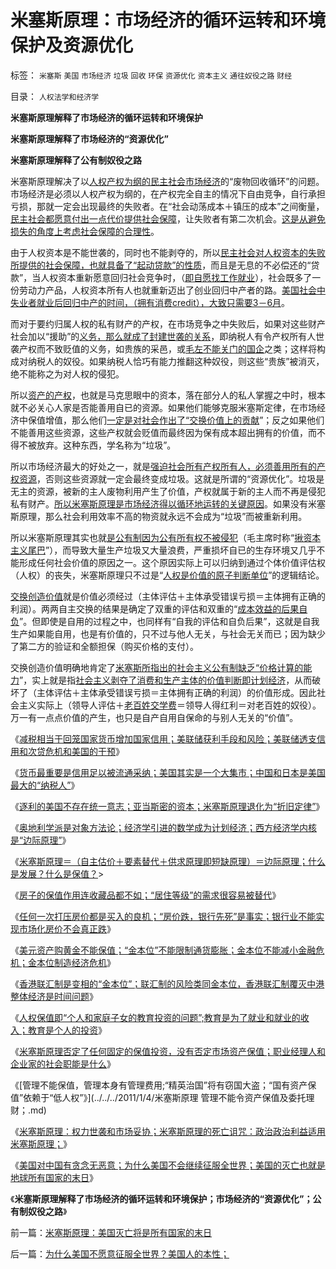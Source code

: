 # 米塞斯原理：市场经济的循环运转和环境保护及资源优化

标签： `米塞斯` `美国` `市场经济` `垃圾` `回收` `环保` `资源优化` `资本主义` `通往奴役之路` `财经` 

目录： `人权法学和经济学`

**米塞斯原理解释了市场经济的循环运转和环境保护**

**米塞斯原理解释了市场经济的“资源优化”**

**米塞斯原理解释了公有制奴役之路**

米塞斯原理解决了以[人权产权为纲的民主社会市场经济](../../../2009/9/16/人权产权宪法Vs财产权《物权法》.md)的“废物回收循环”的问题。市场经济是必须以人权产权为纲的，在产权完全自主的情况下自由竞争，自行承担亏损，那就一定会出现最终的失败者。在“社会动荡成本＋镇压的成本”之间衡量，[民主社会都愿意付出一点代价提供社会保障](../../../2009/2/22/社会保障必须以自然人为基础对象发放.md)，让失败者有第二次机会。[这是从避免损失的角度上考虑社会保障的合理性](../../../2010/1/21/国家是危机管理的工具.md)。

由于人权资本是不能世袭的，同时也不能剥夺的，所以[民主社会对人权资本的失败所提供的社会保障，也就具备了“起动贷款”的性质](../../../2009/2/7/人权经济学：弱者？只有强者才值得同情!.md)，而且是无息的不必偿还的“贷款”，当人权资本重新愿意回归社会竞争时，（[即自愿找工作就业](../../../2009/11/28/从工作福利消除贫富差距看公有制的低效率.md)），社会既多了一份劳动力产品，人权资本所有人也就重新迈出了创业回归中产者的路。[美国社会中失业者就业后回归中产的时间，（拥有消费credit），大致只需要3－6月](../../../2009/11/24/为什么市场经济能消除贫富差距.md)。

而对于要约归属人权的私有财产的产权，在市场竞争之中失败后，如果对这些财产社会加以“援助”的[义务，那么就成了封建世袭的关系](../../../2010/6/7/汉朝无为而治的物流基础和商鞅变法的唯心政法思想.md)，即纳税人有令产权所有人世袭产权而不致贬值的义务，如贵族的采邑，或[毛左不能关门的国企](../../../2010/9/4/政治斗争的残酷与帝国集权成正比.md)之类；这样将构成对纳税人的奴役。如果纳税人恰巧有能力推翻这种奴役，则这些“贵族”被消灭，绝不能称之为对人权的侵犯。

所以[资产的产权](../../../2010/7/31/诚信是个人资产而非先天的道德义务；.md)，也就是马克思眼中的资本，落在部分人的私人掌握之中时，根本就不必关心人家是否能善用自已的资源。如果他们能够克服米塞斯定律，在市场经济中保值增值，那么他们[一定是对社会作出了“交换价值上的贡献](http://hi.baidu.com/darthchn/blog/item/8a3141181eaabd74dbb4bd47.html)”；反之如果他们不能善用这些资源，这些产权就会贬值而最终因为保有成本超出拥有的价值，而不得不被放弃。这种东西，学名称为“垃圾”。

所以市场经济最大的好处之一，就是[强迫社会所有产权所有人，必须善用所有的产权资源](../../../2009/9/16/人权产权宪法Vs财产权《物权法》.md)，否则这些资源就一定会最终变成垃圾。这就是所谓的“资源优化”。垃圾是无主的资源，被新的主人废物利用产生了价值，产权就属于新的主人而不再是侵犯私有财产。[所以米塞斯原理是市场经济得以循环地运转的关键原因](../../../2009/9/16/绿色的社会发展就是私有制让老百姓富起来！.md)。如果没有米塞斯原理，那么社会利用效率不高的物资就永远不会成为“垃圾”而被重新利用。

所以米塞斯原理其实也就[是公有制因为公有所有权不被侵犯](../../../2009/8/10/建龙入主通化是否涉及国有资产流失.md)（毛主席时称“[揪资本主义尾巴](../../../2009/2/7/“不患贫而患不均”是伪公平，是特权化，社会等级化.md)”），而导致大量生产垃圾又大量浪费，严重损坏自已的生存环境又几乎不能形成任何社会价值的原因之一。这个原因实际上可以归纳到通过个体价值评估权（人权）的丧失，米塞斯原理只不过是“[人权是价值的原子判断单位](../../../2010/1/21/人权是价值判断的原子单位.md)”的逻辑结论。

[交换创造价值](../../../2010/12/23/交换创造价值是生物学现象和进化论的科学性.md)就是价值必须经过（主体评估＋主体承受错误亏损＝主体拥有正确的利润）。两两自主交换的结果是确定了双重的评估和双重的“[成本效益的后果自负](../../../2010/3/15/没有自治就无所谓民主.md)”。但即使是自用的过程之中，也同样有“自我的评估和自负后果”，这就是自我生产如果能自用，也是有价值的，只不过与他人无关，与社会无关而已；因为缺少了第二方的验证和全额担保（购买价格的支付）。

交换创造价值明确地肯定了[米塞斯所指出的社会主义公有制缺乏“价格计算的能力](../../../2010/1/23/垄断和大企业和社会主义都没有前途.md)”，实上就是指[社会主义剥夺了消费和生产主体的价值判断即计划经济](../../../2010/1/25/弗里德曼和哈耶克批判的是中国的右派.md)，从而破坏了（主体评估＋主体承受错误亏损＝主体拥有正确的利润）的价值形成。因此社会主义实际上（领导人评估＋[老百姓交学费](../../../2009/6/12/小腐败百川汇海构成最根本的大腐败.md)＝领导人得红利＝对老百姓的奴役）。万一有一点点价值的产生，也只是自产自用自保命的与别人无关的“价值”。

《[减税相当于回笼国家货币增加国家信用；美联储获利手段和风险；美联储透支信用和次贷危机和美国的干预](../../../2010/12/31/中国银行加盟美联储；减税收缩流动性.md)》

《[货币最重要是信用足以被流通采纳；美国其实是一个大集市；中国和日本是美国最大的“纳税人”](../../../2011/1/1/中国日本是美国最大“纳税人”.md)》

《[逐利的美国不存在统一意志；亚当斯密的资本；米塞斯原理退化为“折旧定律”](../../../2011/1/1/逐利的美国不存在统一意志;亚当斯密的资本定义.md)》

《[奥地利学派是对象方法论；经济学引进的数学成为计划经济；西方经济学内核是“边际原理”](../../../2011/1/1/西方经济学的数学成就计划经济.md)》

《[米塞斯原理＝（自主估价＋要素替代＋供求原理即短缺原理）＝边际原理；什么是发展？什么是保值？](../../../2011/1/2/米塞斯原理和张五常的古董.md)>

《[房子的保值作用连收藏品都不如；“居住等级”的需求很容易被替代](../../../2011/1/2/房子的保值作用连收藏品都不如.md)》

《[任何一次打压房价都是买入的良机；“房价跌，银行先死”是事实；银行业不能实现市场化房价不会真正跌](../../../2011/1/2/炒房不要“懂经济”，打压房价都是买入的良机.md)》

《[美元资产购黄金不能保值；“金本位”不能限制通货膨胀；金本位不能减小金融危机；金本位制造经济危机](../../../2011/1/3/黄金不能保值；金本位制造经济危机.md)》

《[香港联汇制是变相的“金本位”；联汇制的风险类同金本位，香港联汇制覆灭中港整体经济是时间问题](../../../2011/1/3/联汇制或将覆灭中港整体经济.md)》

《[人权保值即“个人和家庭子女的教育投资的问题”;教育是为了就业和就业的收入；教育是个人的投资](../../../2011/1/3/教育是个人投资，为了就业和就业的收入.md)》

《[米塞斯原理否定了任何固定的保值投资，没有否定市场资产保值；职业经理人和企业家的社会职能是什么](../../../2011/1/4/禁止高利贷损害了市场供应能力；腐朽的资本主义？.md)》

《[管理不能保值，管理本身有管理费用;“精英治国”将有窃国大盗；“国有资产保值”依赖于“低人权”》](../../../2011/1/4/米塞斯原理 管理不能令资产保值及委托理财；.md)

《[米塞斯原理：权力世袭和市场妥协；米塞斯原理的死亡诅咒：政治政治利益适用米塞斯原理；](../../../2011/1/4/米塞斯资本原理的死亡诅咒！.md)》

《[美国对中国有贪念无恶意；为什么美国不会继续征服全世界；美国的灭亡也就是地球所有国家的末日](../../../2011/1/5/米塞斯原理：美国灭亡将是所有国家的末日.md)》

《**米塞斯原理解释了市场经济的循环运转和环境保护；市场经济的“资源优化”；公有制奴役之路**》

前一篇：[米塞斯原理：美国灭亡将是所有国家的末日](../../../2011/1/5/米塞斯原理：美国灭亡将是所有国家的末日.md)

后一篇：[为什么美国不愿意征服全世界？美国人的本性；](../../../2011/1/5/为什么美国不愿意征服全世界？美国人的本性；.md)